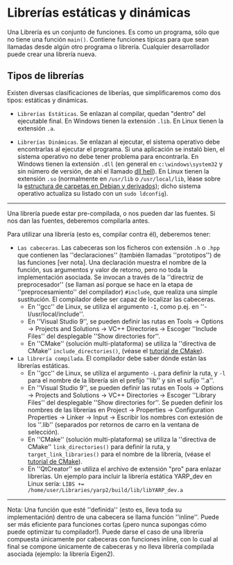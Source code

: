 # Librerías estáticas y dinámicas

Una Librería es un conjunto de funciones. Es como un programa, sólo que no tiene una función `main()`. Contiene funciones típicas para que sean llamadas desde algún otro programa o librería. Cualquier desarrollador puede crear una librería nueva.

## Tipos de librerías

Existen diversas clasificaciones de liberías, que simplificaremos como dos tipos: estáticas y dinámicas.

* `Librerías Estáticas`. Se enlazan al compilar, quedan "dentro" del ejecutable final. En Windows tienen la extensión `.lib`. En Linux tienen la extensión `.a`.

* `Librerías Dinámicas`. Se enlazan al ejecutar, el sistema operativo debe encontrarlas al ejecutar el programa. Si una aplicación se instaló bien, el sistema operativo no debe tener problema para encontrarla. En Windows tienen la extensión `.dll` (en general en `c:\windows\system32` y sin número de versión, de ahí el llamado [dll hell](https://es.wikipedia.org/wiki/Infierno_de_las_DLL)). En Linux tienen la extensión `.so` (normalmente en `/usr/lib` o `/usr/local/lib`, léase sobre la [estructura de carpetas en Debian y derivados](fix-me)); dicho sistema operativo actualiza su listado con un `sudo ldconfig`).

----

Una librería puede estar pre-compilada, o nos pueden dar las fuentes. Si nos dan las fuentes, deberemos compilarla antes.

Para utilizar una librería (esto es, compilar contra él), deberemos tener:
* `Las cabeceras`. Las cabeceras son los ficheros con extensión `.h` o `.hpp` que contienen las ''declaraciones'' (también llamadas ''prototipos'') de las funciones [ver nota]. Una declaración muestra el nombre de la función, sus argumentos y valor de retorno, pero no toda la implementación asociada. Se invocan a través de la ''directriz de preprocesador'' (se llaman así porque se hace en la etapa de ''preprocesamiento'' del compilador) `#include`, que realiza una simple sustitución. El compilador debe ser capaz de localizar las cabeceras.
  * En ''gcc'' de Linux, se utiliza el argumento `-I`, como p.ej. en ''-I/usr/local/include''.
  * En ''Visual Studio 9'', se pueden definir las rutas en Tools -> Options -> Projects and Solutions -> VC++ Directories -> Escoger ''Include Files'' del desplegable ''Show directories for''.
  * En ''CMake'' (solución multi-plataforma) se utiliza la ''directiva de CMake'' `include_directories()`, (véase el [tutorial de CMake](cmake.md)).
* `La librería compilada`. El compilador debe saber dónde están las librerías estáticas.
  * En ''gcc'' de Linux, se utiliza el argumento `-L` para definir la ruta, y `-l` para el nombre de la librería sin el prefijo ''lib'' y sin el sufijo ''.a''.
  * En ''Visual Studio 9'', se pueden definir las rutas en Tools -> Options -> Projects and Solutions -> VC++ Directories -> Escoger ''Library Files'' del desplegable ''Show directories for''. Se pueden definir los nombres de las librerías en Project -> Properties -> Configuration Properties -> Linker -> Input -> Escribir los nombres con extesión de los ''.lib'' (separados por retornos de carro en la ventana de selección).
  * En ''CMake'' (solución multi-plataforma) se utiliza la ''directiva de CMake'' `link_directories()` para definir la ruta, y `target_link_libraries()` para el nombre de la librería,  (véase el [tutorial de CMake](cmake.md)).
  * En ''QtCreator'' se utiliza el archivo de extensión "pro" para enlazar librerías. Un ejemplo para incluir la librería estática YARP_dev en Linux sería: `LIBS += /home/user/Libraries/yarp2/build/lib/libYARP_dev.a`

----

Nota: Una función que esté ''definida'' (esto es, lleva toda su implementación) dentro de una cabecera se llama función ''inline''. Puede ser más eficiente para funciones cortas (¡pero nunca supongas cómo puede optimizar tu compilador!). Puede darse el caso de una librería compuesta únicamente por cabeceras con funciones inline, con lo cual al final se compone únicamente de cabeceras y no lleva librería compilada asociada (ejemplo: la librería Eigen2).


